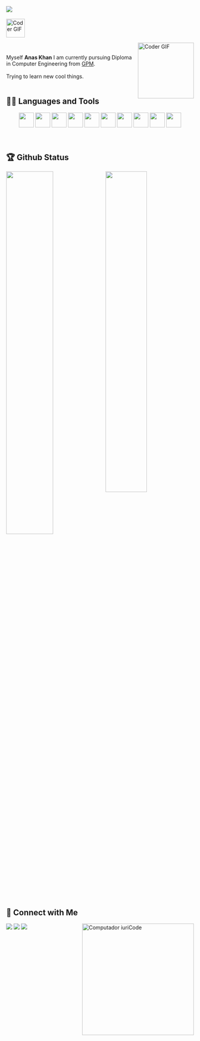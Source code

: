  ## ![](https://github.com/anaskhan28/anaskhan28/blob/main/Assest/header_.png)
<img alt="Coder GIF"  height= 50 src = "https://github.com/anaskhan28/anaskhan28/blob/main/Assest/Hello.gif" /> </div>

<img align="right" alt="Coder GIF" height=150 src="https://thumbs.gfycat.com/EvilNextDevilfish-small.gif" />

<br>

 

 Myself **Anas Khan** I am currently pursuing Diploma in Computer Engineering from [GPM](https://gpmumbai.ac.in/gpmweb/). <br><br>
 Trying to learn new cool things.
<br>
<br>

## 👨‍💻 Languages and Tools
<div align="center">
<img src="https://github.com/anaskhan28/anaskhan28/blob/main/Assest/css.png?raw=true" height="40">
<img src="https://github.com/anaskhan28/anaskhan28/blob/main/Assest/html.png?raw=true" height="40" >
<img src="https://github.com/anaskhan28/anaskhan28/blob/main/Assest/c.png?raw=true" height="40">
<img src="https://github.com/anaskhan28/anaskhan28/blob/main/Assest/c++.png?raw=true" height="40" >
<img src="https://github.com/anaskhan28/anaskhan28/blob/main/Assest/java.png?raw=true" height="40">
<img src="https://github.com/anaskhan28/anaskhan28/blob/main/Assest/python.png?raw=true" height="40">
<img src="https://github.com/anaskhan28/anaskhan28/blob/main/Assest/flutter.png?raw=true" height="40">
<img src="https://github.com/anaskhan28/anaskhan28/blob/main/Assest/android.png?raw=true" height="40">
<img src="https://github.com/anaskhan28/anaskhan28/blob/main/Assest/git.png?raw=true" height="40" >
<img src="https://github.com/anaskhan28/anaskhan28/blob/main/Assest/vs.png?raw=true" height="40">

</div>
<br>
<br>

## 🏆 Github Status

<img  src="https://github-readme-stats.vercel.app/api?username=anaskhan28&show_icons=true&hide_border=false&theme=black" width="47%" align="right" >

<img  src="https://github-readme-streak-stats.herokuapp.com/?user=anaskhan28&theme=black" width="50%" >

<br>

## 👨 Connect with Me

<img src="https://raw.githubusercontent.com/MicaelliMedeiros/micaellimedeiros/master/image/computer-illustration.png" min-width="300px" max-width="300px" width="300px" align="right" alt="Computador iuriCode">
<p align="left">

 


 </p>

 <p align="left">

  <a href="https://twitter.com/anaskhan_28" target = "_blank"  alt="Twitter">
  <img src="https://img.shields.io/badge/-Twitter-0e76a8?style=flat-square&logo=Twitter&logoColor=white&link=LINK-DO-SEU-TWITTER"/></a>
 
 <a href="https://www.linkedin.com/in/anas-khan-993aa91b7/" target = "_blank" alt="Linkedin">
  <img src="https://img.shields.io/badge/-Linkedin-0e76a8?style=flat-square&logo=Linkedin&logoColor=white&link=LINK-DO-SEU-LINKEDIN"/></a>

  <a href="https://www.instagram.com/anaskhan.28/" target = "_blank" alt="Instagram">
  <img src="https://img.shields.io/badge/-Instagram-DF0174?style=flat-square&labelColor=DF0174&logo=instagram&logoColor=white&link=LINK-DO-SEU-INSTAGRAM"/></a>
</p>  
